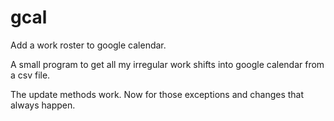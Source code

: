gcal
====

Add a work roster to google calendar.


A small program to get all my irregular work shifts into google calendar from a csv file.

The update methods work.
Now for those exceptions and changes that always happen.

